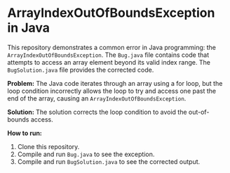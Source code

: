 # ArrayIndexOutOfBoundsException in Java
This repository demonstrates a common error in Java programming: the `ArrayIndexOutOfBoundsException`.  The `Bug.java` file contains code that attempts to access an array element beyond its valid index range. The `BugSolution.java` file provides the corrected code.

**Problem:**
The Java code iterates through an array using a for loop, but the loop condition incorrectly allows the loop to try and access one past the end of the array, causing an `ArrayIndexOutOfBoundsException`.

**Solution:**
The solution corrects the loop condition to avoid the out-of-bounds access.

**How to run:**
1.  Clone this repository.
2. Compile and run `Bug.java` to see the exception.
3. Compile and run `BugSolution.java` to see the corrected output.